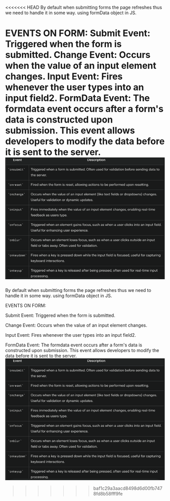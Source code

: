 <<<<<<< HEAD
By default when submitting forms the page refreshes thus we need to handle it in some way.
using formData object in JS.

EVENTS ON FORM:
Submit Event: Triggered when the form is submitted.
Change Event: Occurs when the value of an input element changes.
Input Event: Fires whenever the user types into an input field2.
FormData Event: The formdata event occurs after a form's data is constructed upon submission. This event allows developers to modify the data before it is sent to the server.
![events](image.png)
=======
By default when submitting forms the page refreshes thus we need to handle it in some way.
using formData object in JS.

EVENTS ON FORM:

Submit Event: Triggered when the form is submitted.

Change Event: Occurs when the value of an input element changes.

Input Event: Fires whenever the user types into an input field2.

FormData Event: The formdata event occurs after a form's data is constructed upon submission. This event allows developers to modify the data before it is sent to the server.
![events](image.png)
>>>>>>> baf1c29a3aacd8498d6d00fb7478fd8b58fff9fe
